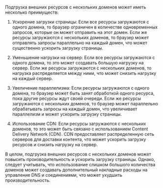 Подгрузка внешних ресурсов с нескольких доменов может иметь несколько преимуществ:

1. Ускорение загрузки страницы: Если все ресурсы загружаются с одного домена, то браузер ограничен в количестве одновременных запросов, которые он может отправить на этот домен. Если же ресурсы загружаются с нескольких доменов, то браузер может отправлять запросы параллельно на каждый домен, что может существенно ускорить загрузку страницы.
    
2. Уменьшение нагрузки на сервер: Если все ресурсы загружаются с одного домена, то это может создавать большую нагрузку на сервер. Если же ресурсы загружаются с нескольких доменов, то нагрузка распределяется между ними, что может снизить нагрузку на каждый сервер.
    
3. Увеличение параллелизма: Если ресурсы загружаются с одного домена, то браузер может быть занят обработкой одного ресурса, пока другие ресурсы ждут своей очереди. Если же ресурсы загружаются с нескольких доменов, то браузер может параллельно обрабатывать запросы на каждый домен, что увеличивает параллелизм и может ускорить загрузку страницы.
    
4. Использование CDN: Если ресурсы загружаются с нескольких доменов, то это может быть связано с использованием Content Delivery Network (CDN). CDN предоставляет распределенную сеть серверов для доставки контента, что может ускорить загрузку ресурсов и снизить нагрузку на сервер.
    

В целом, подгрузка внешних ресурсов с нескольких доменов может повысить производительность и ускорить загрузку страницы. Однако, следует учитывать, что использование слишком большого количества доменов может создавать дополнительный накладные расходы на управление DNS и соединениями, что может ухудшить производительность.